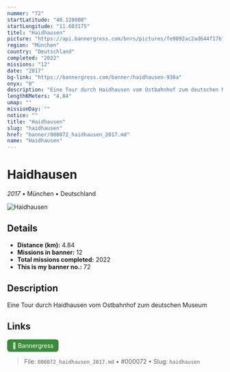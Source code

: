 ```yaml
---
nummer: "72"
startLatitude: "48.128008"
startLongitude: "11.603175"
titel: "Haidhausen"
picture: "https://api.bannergress.com/bnrs/pictures/fe9092ac2ad644f17b79b9582078508e"
region: "München"
country: "Deutschland"
completed: "2022"
missions: "12"
date: "2017"
bg-link: "https://bannergress.com/banner/haidhausen-930a"
onyx: "0"
description: "Eine Tour durch Haidhausen vom Ostbahnhof zum deutschen Museum"
lengthKMeters: "4,84"
umap: ""
missionDay: ""
notice: ""
title: "Haidhausen"
slug: "haidhausen"
href: "banner/000072_haidhausen_2017.md"
name: "Haidhausen"
---
```

# Haidhausen

*2017* • München • Deutschland

![Haidhausen](https://api.bannergress.com/bnrs/pictures/fe9092ac2ad644f17b79b9582078508e)



## Details
- **Distance (km):** 4.84
- **Missions in banner:** 12
- **Total missions completed:** 2022
- **This is my banner no.:** 72



## Description
Eine Tour durch Haidhausen vom Ostbahnhof zum deutschen Museum



## Links
<a href="https://bannergress.com/banner/haidhausen-930a" target="_blank" style="display:inline-block;margin-right:8px;padding:6px 12px;background:#3c8b3c;color:#fff;text-decoration:none;border-radius:6px;">🔗 Bannergress</a>



> File: `000072_haidhausen_2017.md`
> • #000072
> • Slug: `haidhausen`
